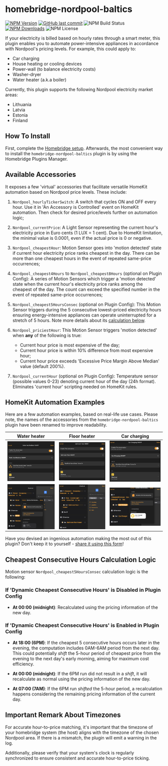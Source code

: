 # homebridge-nordpool-baltics #

[![NPM Version](https://img.shields.io/npm/v/homebridge-nordpool-baltics)](https://www.npmjs.com/package/homebridge-nordpool-baltics/v/latest)
[![GitHub last commit](https://img.shields.io/github/last-commit/msegzda/homebridge-nordpool-baltics.svg)](https://github.com/msegzda/homebridge-nordpool-baltics)
![NPM Build Status](https://img.shields.io/github/actions/workflow/status/msegzda/homebridge-nordpool-baltics/npm-publish.yml)
[![NPM Downloads](https://img.shields.io/npm/dw/homebridge-nordpool-baltics)](https://www.npmjs.com/package/homebridge-nordpool-baltics?activeTab=versions)
![NPM License](https://img.shields.io/npm/l/homebridge-nordpool-baltics)

If your electricity is billed based on hourly rates through a smart meter, this plugin enables you to automate power-intensive appliances in accordance with Nordpool's pricing levels. For example, this could apply to:

- Car charging
- House heating or cooling devices
- Power-wall (to balance electricity costs)
- Washer-dryer
- Water heater (a.k.a boiler)

Currently, this plugin supports the following Nordpool electricity market areas:

- Lithuania
- Latvia
- Estonia
- Finland

## How To Install ##

First, complete the [Homebridge setup](https://homebridge.io/how-to-install-homebridge). Afterwards, the most convenient way to install the `homebridge-nordpool-baltics` plugin is by using the Homebridge Plugins Manager.

## Available Accessories ##

It exposes a few 'virtual' accessories that facilitate versatile HomeKit automation based on Nordpool price levels. These include:

1. `Nordpool_hourlyTickerSwitch`: A switch that cycles ON and OFF every hour. Use it in 'An Accessory is Controlled' event on HomeKit automation. Then check for desired price/levels further on automation logic;

1. `Nordpool_currentPrice`: A Light Sensor representing the current hour's electricity price in Euro cents (1 LUX = 1 cent). Due to HomeKit limitation, the minimal value is 0.0001, even if the actual price is 0 or negative.

1. `Nordpool_cheapestHour`: Motion Sensor goes into 'motion detected' state if current hour electricity price ranks cheapest in the day. There can be more than one cheapest hours in the event of repeated same-price occurrences;

1. `Nordpool_cheapest4Hours` to `Nordpool_cheapest8Hours` (optional on Plugin Config): A series of Motion Sensors which trigger a 'motion detected' state when the current hour's electricity price ranks among the cheapest of the day. The count can exceed the specified number in the event of repeated same-price occurrences;

1. `Nordpool_cheapest5HoursConsec` (optional on Plugin Config): This Motion Sensor triggers during the 5 consecutive lowest-priced electricity hours ensuring energy-intensive appliances can operate uninterrupted for a stretch of 5 hours. Note more details about its [calculation below](#cheapest-consecutive-hours-calculation-logic).

1. `Nordpool_priciestHour`: This Motion Sensor triggers 'motion detected' when **any** of the following is true:
    - Current hour price is most expensive of the day;
    - Current hour price is within 10% difference from most expensive hour;
    - Current hour price exceeds 'Excessive Price Margin Above Median' value (default 200%).

1. `Nordpool_currentHour` (optional on Plugin Config): Temperature sensor (possible values 0-23) denoting current hour of the day (24h format). Eliminates 'current hour' scripting needed on HomeKit rules.

## HomeKit Automation Examples ##

Here are a few automation examples, based on real-life use cases. Please note, the names of the accessories from the `homebridge-nordpool-baltics` plugin have been renamed to improve readability.

| Water heater | Floor heater | Car charging |
| --------- | --------- | --------- |
| ![Boiler1](images/boiler1.png) | ![Floor1](images/floor1.png)  | ![Car1](images/car1.png)   |
| ![Boiler2](images/boiler2.png)  | ![Floor2](images/floor2.png)  | ![Car2](images/car2.png)  |

Have you devised an ingenious automation making the most out of this plugin? Don't keep it to yourself - [share it using this form](https://github.com/msegzda/homebridge-nordpool-baltics/issues/new)!

## Cheapest Consecutive Hours Calculation Logic ##

Motion sensor `Nordpool_cheapest5HoursConsec` calculation logic is the following:

### If 'Dynamic Cheapest Consecutive Hours' is **Disabled** in Plugin Config ###

- **At 00:00 (midnight)**: Recalculated using the pricing information of the new day.

### If 'Dynamic Cheapest Consecutive Hours' is **Enabled** in Plugin Config ###

- **At 18:00 (6PM)**: If the cheapest 5 consecutive hours occurs later in the evening, the computation includes 0AM-6AM period from the next day. This could potentially *shift* the 5-hour period of cheapest price from the evening to the next day's early morning, aiming for maximum cost efficiency.

- **At 00:00 (midnight)**: If the 6PM run did not result in a *shift*, it will recalculate as normal using the pricing information of the new day.

- **At 07:00 (7AM)**: If the 6PM run *shifted* the 5-hour period, a recalculation happens considering the remaining pricing information of the current day.

## Important Remark About Timezones ##

For accurate hour-to-price matching, it's important that the timezone of your homebridge system (the host) aligns with the timezone of the chosen Nordpool area. If there is a mismatch, the plugin will emit a warning in the log.

Additionally, please verify that your system's clock is regularly synchronized to ensure consistent and accurate hour-to-price ticking.
